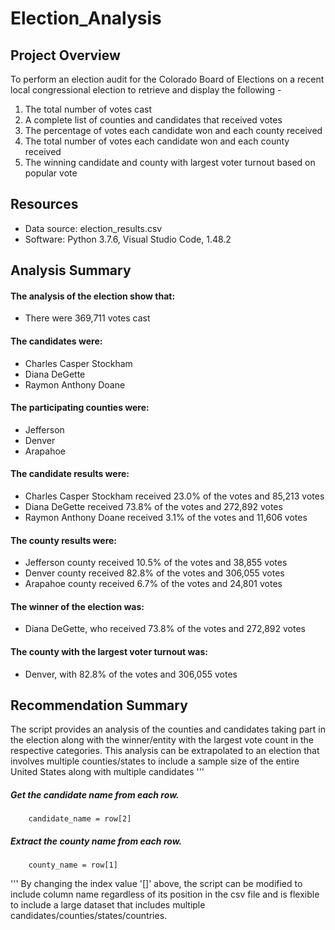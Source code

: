 # Election_Analysis

## Project Overview
To perform an election audit for the Colorado Board of Elections on a recent local congressional election to retrieve and display the following - 

  1) The total number of votes cast
  2) A complete list of counties and candidates that received votes
  3) The percentage of votes each candidate won and each county received 
  4) The total number of votes each candidate won and each county received 
  5) The winning candidate and county with largest voter turnout based on popular vote
  

## Resources
* Data source: election_results.csv
* Software: Python 3.7.6, Visual Studio Code, 1.48.2

## Analysis Summary
#### The analysis of the election show that:
* There were 369,711 votes cast

#### The candidates were:
* Charles Casper Stockham
* Diana DeGette
* Raymon Anthony Doane

#### The participating counties were:
* Jefferson
* Denver
* Arapahoe

#### The candidate results were:
* Charles Casper Stockham received 23.0% of the votes and 85,213 votes
* Diana DeGette received 73.8% of the votes and 272,892 votes
* Raymon Anthony Doane received 3.1% of the votes and 11,606 votes

#### The county results were:
* Jefferson county received 10.5% of the votes and 38,855 votes
* Denver county received 82.8% of the votes and 306,055 votes
* Arapahoe county received 6.7% of the votes and 24,801 votes

#### The winner of the election was:
* Diana DeGette, who received 73.8% of the votes and 272,892 votes 

#### The county with the largest voter turnout was:
* Denver, with 82.8% of the votes and 306,055 votes

## Recommendation Summary
The script provides an analysis of the counties and candidates taking part in the election along with the winner/entity with the largest vote count in the respective categories. This analysis can be extrapolated to an election that involves multiple counties/states to include a sample size of the entire United States along with multiple candidates
''' 
##### Get the candidate name from each row.
        candidate_name = row[2]

##### Extract the county name from each row.
        county_name = row[1]
'''
By changing the index value '[]' above, the script can be modified to include column name regardless of its position in the csv file and is flexible to include a large dataset that includes multiple candidates/counties/states/countries.


